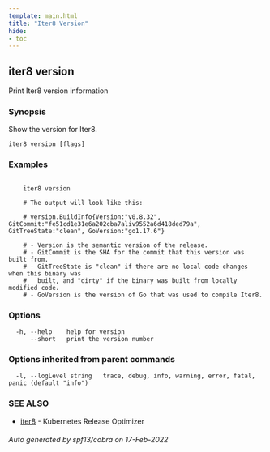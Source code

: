 ```yaml
---
template: main.html
title: "Iter8 Version"
hide:
- toc
---
```

## iter8 version

Print Iter8 version information

### Synopsis


Show the version for Iter8.


```
iter8 version [flags]
```

### Examples

```

	iter8 version

	# The output will look like this:

	# version.BuildInfo{Version:"v0.8.32", GitCommit:"fe51cd1e31e6a202cba7aliv9552a6d418ded79a", GitTreeState:"clean", GoVersion:"go1.17.6"}

	# - Version is the semantic version of the release.
	# - GitCommit is the SHA for the commit that this version was built from.
	# - GitTreeState is "clean" if there are no local code changes when this binary was
	# 	built, and "dirty" if the binary was built from locally modified code.
	# - GoVersion is the version of Go that was used to compile Iter8.

```

### Options

```
  -h, --help    help for version
      --short   print the version number
```

### Options inherited from parent commands

```
  -l, --logLevel string   trace, debug, info, warning, error, fatal, panic (default "info")
```

### SEE ALSO

* [iter8](iter8.md)	 - Kubernetes Release Optimizer

###### Auto generated by spf13/cobra on 17-Feb-2022
